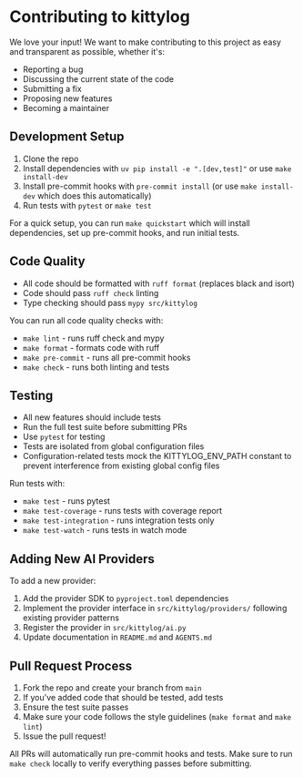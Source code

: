 # Contributing to kittylog

We love your input! We want to make contributing to this project as easy and transparent as possible, whether it's:

- Reporting a bug
- Discussing the current state of the code
- Submitting a fix
- Proposing new features
- Becoming a maintainer

## Development Setup

1. Clone the repo
2. Install dependencies with `uv pip install -e ".[dev,test]"` or use `make install-dev`
3. Install pre-commit hooks with `pre-commit install` (or use `make install-dev` which does this automatically)
4. Run tests with `pytest` or `make test`

For a quick setup, you can run `make quickstart` which will install dependencies, set up pre-commit hooks, and run initial tests.

## Code Quality

- All code should be formatted with `ruff format` (replaces black and isort)
- Code should pass `ruff check` linting
- Type checking should pass `mypy src/kittylog`

You can run all code quality checks with:

- `make lint` - runs ruff check and mypy
- `make format` - formats code with ruff
- `make pre-commit` - runs all pre-commit hooks
- `make check` - runs both linting and tests

## Testing

- All new features should include tests
- Run the full test suite before submitting PRs
- Use `pytest` for testing
- Tests are isolated from global configuration files
- Configuration-related tests mock the KITTYLOG_ENV_PATH constant to prevent interference from existing global config files

Run tests with:

- `make test` - runs pytest
- `make test-coverage` - runs tests with coverage report
- `make test-integration` - runs integration tests only
- `make test-watch` - runs tests in watch mode

## Adding New AI Providers

To add a new provider:

1. Add the provider SDK to `pyproject.toml` dependencies
2. Implement the provider interface in `src/kittylog/providers/` following existing provider patterns
3. Register the provider in `src/kittylog/ai.py`
4. Update documentation in `README.md` and `AGENTS.md`

## Pull Request Process

1. Fork the repo and create your branch from `main`
2. If you've added code that should be tested, add tests
3. Ensure the test suite passes
4. Make sure your code follows the style guidelines (`make format` and `make lint`)
5. Issue the pull request!

All PRs will automatically run pre-commit hooks and tests. Make sure to run `make check` locally to verify everything passes before submitting.

